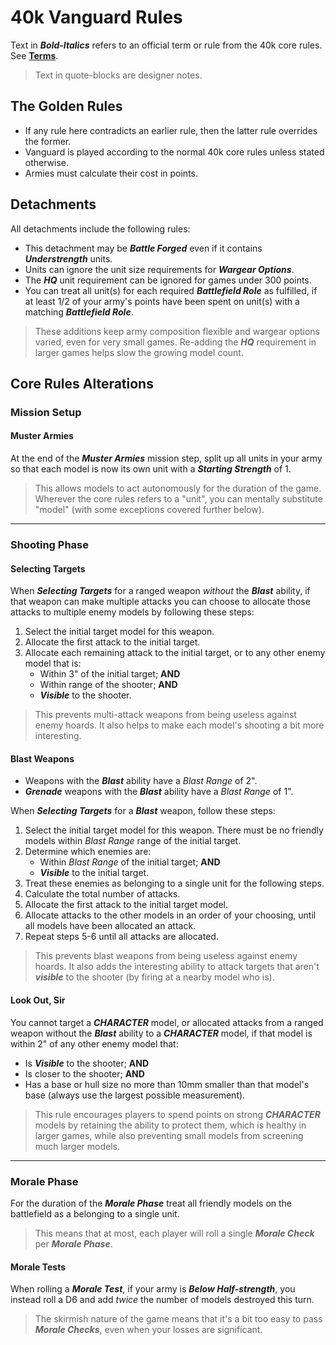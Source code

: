 # 40k Vanguard Rules

Text in ***Bold-Italics*** refers to an official term or rule from the 40k core rules. See [**Terms**](https://github.com/JoshuaCarter/40k-Vanguard/blob/main/terms.md).
> Text in quote-blocks are designer notes.

## The Golden Rules

- If any rule here contradicts an earlier rule, then the latter rule overrides the former.
- Vanguard is played according to the normal 40k core rules unless stated otherwise.
- Armies must calculate their cost in points.

## Detachments

All detachments include the following rules:

- This detachment may be ***Battle Forged*** even if it contains ***Understrength***  units.
- Units can ignore the unit size requirements for ***Wargear Options***.
- The ***HQ*** unit requirement can be ignored for games under 300 points.
- You can treat all unit(s) for each required ***Battlefield Role*** as fulfilled, if at least 1/2 of your army's points have been spent on unit(s) with a matching ***Battlefield Role***.

> These additions keep army composition flexible and wargear options varied, even for very small games. Re-adding the ***HQ*** requirement in larger games helps slow the growing model count.

## Core Rules Alterations

### Mission Setup

#### Muster Armies

At the end of the ***Muster Armies*** mission step, split up all units in your army so that each model is now its own unit with a ***Starting Strength*** of 1.

> This allows models to act autonomously for the duration of the game. Wherever the core rules refers to a "unit", you can mentally substitute "model" (with some exceptions covered further below).

---

### Shooting Phase

#### Selecting Targets

When ***Selecting Targets*** for a ranged weapon *without* the ***Blast*** ability, if that weapon can make multiple attacks you can choose to allocate those attacks to multiple enemy models by following these steps:

1. Select the initial target model for this weapon.
1. Allocate the first attack to the initial target.
1. Allocate each remaining attack to the initial target, or to any other enemy model that is:
    - Within 3" of the initial target; **AND**
    - Within range of the shooter; **AND**
    - ***Visible*** to the shooter.

> This prevents multi-attack weapons from being useless against enemy hoards. It also helps to make each model's shooting a bit more interesting.

#### Blast Weapons

- Weapons with the ***Blast*** ability have a *Blast Range* of 2".
- ***Grenade*** weapons with the ***Blast*** ability have a *Blast Range* of 1".

When ***Selecting Targets*** for a ***Blast*** weapon, follow these steps:

1. Select the initial target model for this weapon. There must be no friendly models within *Blast Range* range of the initial target.
1. Determine which enemies are:
    - Within *Blast Range* of the initial target; **AND**
    - ***Visible*** to the initial target.
1. Treat these enemies as belonging to a single unit for the following steps.
1. Calculate the total number of attacks.
1. Allocate the first attack to the initial target model.
1. Allocate attacks to the other models in an order of your choosing, until all models have been allocated an attack.
1. Repeat steps 5-6 until all attacks are allocated.

> This prevents blast weapons from being useless against enemy hoards. It also adds the interesting ability to attack targets that aren't ***visible*** to the shooter (by firing at a nearby model who is).

#### Look Out, Sir

You cannot target a ***CHARACTER*** model, or allocated attacks from a ranged weapon without the ***Blast*** ability to a ***CHARACTER*** model, if that model is within 2" of any other enemy model that:
- Is ***Visible*** to the shooter; **AND**
- Is closer to the shooter; **AND**
- Has a base or hull size no more than 10mm smaller than that model's base (always use the largest possible measurement).

> This rule encourages players to spend points on strong ***CHARACTER*** models by retaining the ability to protect them, which is healthy in larger games, while also preventing small models from screening much larger models.

---

### Morale Phase

For the duration of the ***Morale Phase*** treat all friendly models on the battlefield as a belonging to a single unit.

> This means that at most, each player will roll a single ***Morale Check*** per ***Morale Phase***.

#### Morale Tests

When rolling a ***Morale Test***, if your army is ***Below Half-strength***, you instead roll a D6 and add *twice* the number of models destroyed this turn.

> The skirmish nature of the game means that it's a bit too easy to pass ***Morale Checks***, even when your losses are significant.
